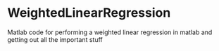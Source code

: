 # WeightedLinearRegression
Matlab code for performing a weighted linear regression in matlab and getting out all the important stuff
